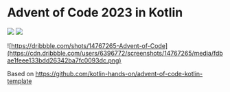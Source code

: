 # Advent of Code 2023 in Kotlin

![](https://img.shields.io/badge/day%20📅-3-blue) ![](https://img.shields.io/badge/stars%20⭐-4-yellow)

![https://dribbble.com/shots/14767265-Advent-of-Code](https://cdn.dribbble.com/users/6396772/screenshots/14767265/media/fdbae1feee133bdd26342ba7fc0093dc.png)

Based on https://github.com/kotlin-hands-on/advent-of-code-kotlin-template
